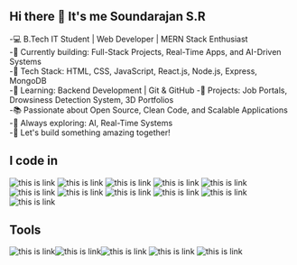 ## Hi there 👋 It's me Soundarajan S.R


-💻 B.Tech IT Student | Web Developer | MERN Stack Enthusiast  
-🚀 Currently building: Full-Stack Projects, Real-Time Apps, and AI-Driven Systems  
-🔧 Tech Stack: HTML, CSS, JavaScript, React.js, Node.js, Express, MongoDB  
-🎯 Learning: Backend Development | Git & GitHub 
-📂 Projects: Job Portals, Drowsiness Detection System, 3D Portfolios  
-📚 Passionate about Open Source, Clean Code, and Scalable Applications  
-🧠 Always exploring: AI, Real-Time Systems  
-🌱 Let's build something amazing together!

  


## I code in

 ![this is link](https://img.icons8.com/color/48/c-programming.png)  ![this is link](https://img.icons8.com/color/48/c-plus-plus-logo.png)     ![this is link](https://img.icons8.com/fluency/48/python.png) ![this is link](https://img.icons8.com/color/48/java-coffee-cup-logo.png) ![this is link](https://img.icons8.com/color/48/javascript--v1.png) ![this is link](https://img.icons8.com/color/48/html-5--v1.png) ![this is link](https://img.icons8.com/color/48/css3.png)  ![this is link](https://img.icons8.com/color/48/react-native.png)  ![this is link](https://img.icons8.com/fluency/50/node-js.png) ![this is link](https://img.icons8.com/color/48/mongodb.png)   ![this is link](https://img.icons8.com/arcade/48/sql.png)
  
## Tools
![this is link](https://img.icons8.com/color/48/figma--v1.png)![this is link](https://img.icons8.com/fluency/48/visual-studio-code-2019.png)![this is link](https://img.icons8.com/color/48/git.png) ![this is link](https://img.icons8.com/external-tal-revivo-color-tal-revivo/45/external-postman-is-the-only-complete-api-development-environment-logo-color-tal-revivo.png)
![this is link](https://img.icons8.com/color/48/power-bi-2021.png)
